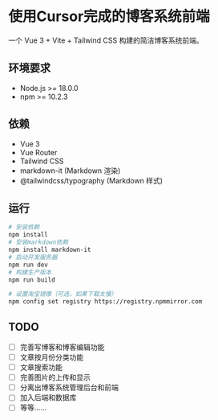 # 使用Cursor完成的博客系统前端

一个 Vue 3 + Vite + Tailwind CSS 构建的简洁博客系统前端。

## 环境要求

- Node.js >= 18.0.0
- npm >= 10.2.3

## 依赖

- Vue 3
- Vue Router
- Tailwind CSS
- markdown-it (Markdown 渲染)
- @tailwindcss/typography (Markdown 样式)

## 运行

```bash
# 安装依赖
npm install
# 安装markdown依赖
npm install markdown-it
# 启动开发服务器
npm run dev
# 构建生产版本
npm run build

# 设置淘宝镜像（可选，如果下载太慢）
npm config set registry https://registry.npmmirror.com
```

## TODO

- [ ] 完善写博客和博客编辑功能
- [ ] 文章按月份分类功能
- [ ] 文章搜索功能
- [ ] 完善图片的上传和显示
- [ ] 分离出博客系统管理后台和前端
- [ ] 加入后端和数据库
- [ ] 等等......

